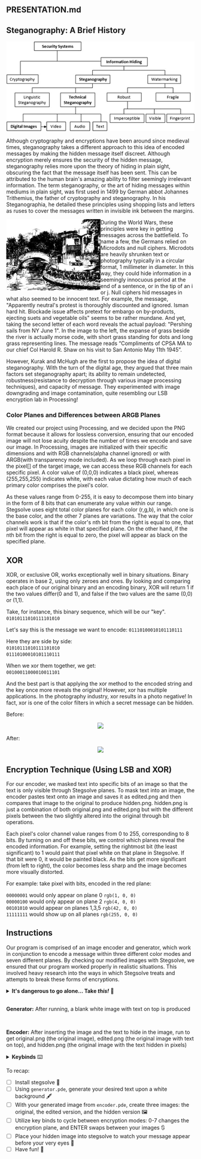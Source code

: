 ## PRESENTATION.md

## Steganography: A Brief History

<p align="center">
  <img src="https://github.com/Stuycs-K/final-project-10-he-alvin-young-timothy/blob/b97f90067cfc0e306a129b452be66b7c29d9ff7b/presentation/flowchart.png">
  
</p>

Although cryptography and encryptions have been around since medieval times, steganography takes a different approach to this idea of encoded messages by making the hidden message itself discreet. Although encryption merely ensures the security of the hidden message, steganography relies more upon the theory of hiding in plain sight, obscuring the fact that the message itself has been sent. This can be attributed to the human brain's amazing ability to filter seemingly irrelevant information. The term steganography, or the art of hiding messages within mediums in plain sight, was first used in 1499 by German abbot Johannes Trithemius, the father of cryptography and steganography. In his Steganographia, he detailed these principles using shopping lists and letters as ruses to cover the messages written in invisible ink between the margins. 


<img align="left" width="50%" src="https://github.com/Stuycs-K/final-project-10-he-alvin-young-timothy/blob/1a1856d59a202696060cba1335b394b0e9a620c3/presentation/morse.jpg">

During the World Wars, these principles were key in getting messages across the battlefield. To name a few, the Germans relied on Microdots and null ciphers. Microdots are heavily shrunken text or photography typically in a circular format, 1 millimeter in diameter. In this way, they could hide information in a seemingly innocuous period at the end of a sentence, or in the tip of an i or j. Null ciphers hid messages in what also seemed to be innocent text. For example, the message, "Apparently neutral's protest is thoroughly discounted and ignored. Isman hard hit. Blockade issue affects pretext for embargo on by-products, ejecting suets and vegetable oils" seems to be rather mundane. And yet, taking the second letter of each word reveals the actual payload: "Pershing sails from NY June 1". In the image to the left, the expanse of grass beside the river is actually morse code, with short grass standing for dots and long grass representing lines. The message reads “Compliments of CPSA MA to our chief Col Harold R. Shaw on his visit to San Antonio May 11th 1945”.


However, Kurak and McHugh are the first to propose the idea of digital steganography. With the turn of the digital age, they argued that three main factors set steganography apart; its ability to remain undetected, robustness(resistance to decryption through various image processing techniques), and capacity of message. They experimented with image downgrading and image contamination, quite resembling our LSB encryption lab in Processing!


### Color Planes and Differences between ARGB Planes
We created our project using Processing, and we decided upon the PNG format because it allows for lossless conversion, ensuring that our encoded image will not lose acuity despite the number of times we encode and save our image. In Processing, images are initialized with their specific dimensions and with RGB channels(alpha channel ignored) or with ARGB(with transparency mode included). As we loop through each pixel in the pixel[] of the target image, we can access these RGB channels for each specific pixel. A color value of (0,0,0) indicates a black pixel, whereas (255,255,255) indicates white, with each value dictating how much of each primary color comprises the pixel's color. 

As these values range from 0-255, it is easy to decompose them into binary in the form of 8 bits that can enumerate any value within our range. Stegsolve uses eight total color planes for each color (r,g,b), in which one is the base color, and the other 7 planes are variations. The way that the color channels work is that if the color's nth bit from the right is equal to one, that pixel will appear as white in that specified plane. On the other hand, if the nth bit from the right is equal to zero, the pixel will appear as black on the specified plane. 


## XOR 
XOR, or exclusive OR, works exceptionally well in binary situations. Binary operates in base 2, using only zeroes and ones. By looking and comparing each place of our original binary and an encoding binary, XOR will return 1 if the two values differ(0 and 1), and false if the two values are the same (0,0) or (1,1). 

Take, for instance, this binary sequence, which will be our "key".
```01010111010111101010```

Let's say this is the message we want to encode:
```01110100010101110111```

Here they are side by side: <br/>
```01010111010111101010``` <br/>
```01110100010101110111```

When we xor them together, we get:
<br/>
```00100011000010011101```

And the best part is that applying the xor method to the encoded string and the key once more reveals the original!
However, xor has multiple applications. In the photography industry, xor results in a photo negative! In fact, xor is one of the color filters in which a secret message can be hidden. 

Before:
<p align="center">
  <img src="https://github.com/Stuycs-K/final-project-10-he-alvin-young-timothy/blob/00192b8bbdd07a7818a88593fe17a32537e0d635/presentation/city.png">
    
</p>

After: 
<p align="center">
  <img src="https://github.com/Stuycs-K/final-project-10-he-alvin-young-timothy/blob/00192b8bbdd07a7818a88593fe17a32537e0d635/presentation/blankXOR.png">
    
</p>


## Encryption Technique (Using LSB and XOR)

For our encoder, we masked text into specific bits of an image so that the text is only visible through Stegsolve planes. 
To mask text into an image, the encoder pastes text onto an image and saves it as edited.png and then compares that image to the original to produce hidden.png. 
hidden.png is just a combination of both original.png and edited.png but with the different pixels between the two slightly altered into the original through bit operations.

Each pixel's color channel value ranges from 0 to 255, corresponding to 8 bits. By turning on and off these bits, we control which planes reveal the encoded information. For example, setting the rightmost bit (the least significant) to 1 would paint that pixel white on that plane in Stegsolve. If that bit were 0, it would be painted black. As the bits get more significant (from left to right), the color becomes less sharp and the image becomes more visually distorted.

For example: take pixel with bits, encoded in the red plane: <br/>

```00000001``` would only appear on plane 0  `rgb(1, 0, 0)`<br/> 
```00000100``` would only appear on plane 2 `rgb(4, 0, 0)`<br/> 
```00101010``` would appear on planes 1,3,5 `rgb(42, 0, 0)`<br/> 
```11111111``` would show up on all planes `rgb(255, 0, 0)`<br/>  



## Instructions

Our program is comprised of an image encoder and generator, which work in conjunction to encode a message within three different color modes and seven different planes. By checking our modified images with Stegsolve, we ensured that our program worked properly in realistic situations. This involved heavy research into the ways in which Stegsolve treats and attempts to break these forms of encryptions. 


<details><summary><b>It's dangerous to go alone... Take <i>this!</i></b> 🦖</summary> 

<br/> 
Before running anything, make sure you have Stegsolve installed (get it <a href="https://wiki.bi0s.in/steganography/stegsolve/">here!</a>) in a location you can access
- to run stegsolve, open the terminal and navigate to the directory where Stegsolve is installed in
- then run java -jar Stegsolve.jar and open the image in the pop-up interface

<br/> 
</details>

<br/> 

<b>Generator:</b> After running, a blank white image with text on top is produced

<br/> 

**Encoder:** After inserting the image and the text to hide in the image, run to get original.png (the original image), edited.png (the original image with text on top), and hidden.png (the original image with the text hidden in pixels)
<br/>

<details><summary><b>Keybinds</b> ⌨️</summary> 
<br/> 

- pressing the key x changes the mode between ENCODE (hides text in the image) and XOR (inverts the image)
- pressing the key f changes the background between BLANK (white background with text) and FILL (actual image with text)
- pressing the key m changes the edited image from text to marks
- pressing the keys r, g, or b changes the plane color (between RED, GREEN, and BLUE respectively) being encoded and the hidden.png being produced
- pressing the keys 0 through 7 changes the plane number being 
- pressing ENTER changes the displayed image between original.png, edited.png, and hidden.png


After running the encoder, open up Stegsolve and open hidden.png and cycle through the planes until you find your hidden message!
<br/> 

</details>

To recap:

- [ ] Install stegsolve 🦖
- [ ] Using `generator.pde`, generate your desired text upon a white background 🖋️
- [ ] With your generated image from `encoder.pde`, create three images: the original, the edited version, and the hidden version 🖼️
- [ ] Utilize key binds to cycle between encryption modes: 0-7 changes the encryption plane, and ENTER swaps between your images 🔃
- [ ] Place your hidden image into stegsolve to watch your message appear before your very eyes 👀
- [ ] Have fun! :tada:
